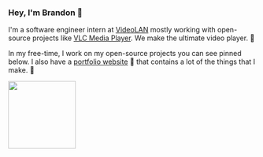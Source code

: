 ### Hey, I'm Brandon 👋

I'm a software engineer intern at [VideoLAN](https://www.videolan.org/) mostly working with open-source projects like [VLC Media Player](https://www.videolan.org/vlc/). We make the ultimate video player. 🎉

In my free-time, I work on my open-source projects you can see pinned below. I also have a [portfolio website](https://brandonli.me/) 📝 that contains a lot of the things that I make. 🤯

<img height="137px" src="https://github-readme-stats.vercel.app/api?username=pulsebeat02&hide_title=true&hide_border=true&show_icons=true&include_all_commits=true&count_private=true&line_height=21&text_color=000&icon_color=000&bg_color=0,ea6161,ffc64d,fffc4d,52fa5a&theme=graywhite" />
